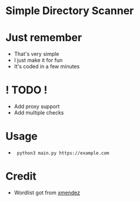 # Simple Directory Scanner

# Just remember
+ That's very simple
+ I just make it for fun
+ It's coded in a few minutes

# ! TODO !
+ Add proxy support
+ Add multiple checks

# Usage
+ ` python3 main.py https://example.com`

# Credit
+ Wordlist got from [xmendez](https://github.com/xmendez/wfuzz/blob/master/wordlist/general/common.txt)

